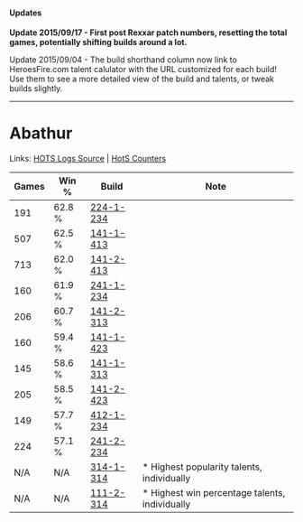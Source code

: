 #### Updates
**Update 2015/09/17 - First post Rexxar patch numbers, resetting the total games, potentially shifting builds around a lot.**

Update 2015/09/04 - The build shorthand column now link to HeroesFire.com talent calulator with the URL customized for each build!  
Use them to see a more detailed view of the build and talents, or tweak builds slightly.

***

# Abathur

Links: [HOTS Logs Source](https://www.hotslogs.com/Sitewide/HeroDetails?Hero=Abathur) | [HotS Counters](http://hotscounters.com/#/hero/Abathur)

Games  | Win %  | Build     | Note
-----  | -----  | -----     | ----
191    | 62.8 % | [224-1-234](http://www.heroesfire.com/hots/talent-calculator/abathur#kibI) | 
507    | 62.5 % | [141-1-413](http://www.heroesfire.com/hots/talent-calculator/abathur#hX_L) | 
713    | 62.0 % | [141-2-413](http://www.heroesfire.com/hots/talent-calculator/abathur#hYEz) | 
160    | 61.9 % | [241-1-234](http://www.heroesfire.com/hots/talent-calculator/abathur#lM5Y) | 
206    | 60.7 % | [141-2-313](http://www.heroesfire.com/hots/talent-calculator/abathur#hYDP) | 
160    | 59.4 % | [141-1-423](http://www.heroesfire.com/hots/talent-calculator/abathur#hX_V) | 
145    | 58.6 % | [141-1-313](http://www.heroesfire.com/hots/talent-calculator/abathur#hXzn) | 
205    | 58.5 % | [141-2-423](http://www.heroesfire.com/hots/talent-calculator/abathur#hYF7) | 
149    | 57.7 % | [412-1-234](http://www.heroesfire.com/hots/talent-calculator/abathur#rtaI) | 
224    | 57.1 % | [241-2-234](http://www.heroesfire.com/hots/talent-calculator/abathur#lMLA) | 
N/A    | N/A    | [314-1-314](http://www.heroesfire.com/hots/talent-calculator/abathur#o8L2) | * Highest popularity talents, individually
N/A    | N/A    | [111-2-314](http://www.heroesfire.com/hots/talent-calculator/abathur#gOzw) | * Highest win percentage talents, individually
